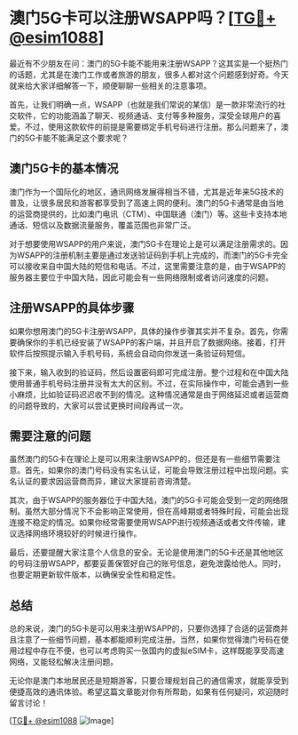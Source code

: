# 澳门5G卡可以注册WSAPP吗？[[TG💪+ @esim1088](https://t.me/s/esim1088)]

最近有不少朋友在问：澳门的5G卡能不能用来注册WSAPP？这其实是一个挺热门的话题，尤其是在澳门工作或者旅游的朋友，很多人都对这个问题感到好奇。今天就来给大家详细解答一下，顺便聊聊一些相关的注意事项。

首先，让我们明确一点，WSAPP（也就是我们常说的某信）是一款非常流行的社交软件，它的功能涵盖了聊天、视频通话、支付等多种服务，深受全球用户的喜爱。不过，使用这款软件的前提是需要绑定手机号码进行注册。那么问题来了，澳门的5G卡能不能满足这个要求呢？

## 澳门5G卡的基本情况

澳门作为一个国际化的地区，通讯网络发展得相当不错，尤其是近年来5G技术的普及，让很多居民和游客都享受到了高速上网的便利。澳门的5G卡通常是由当地的运营商提供的，比如澳门电讯（CTM）、中国联通（澳门）等。这些卡支持本地通话、短信以及数据流量服务，覆盖范围也非常广泛。

对于想要使用WSAPP的用户来说，澳门5G卡在理论上是可以满足注册需求的。因为WSAPP的注册机制主要是通过发送验证码到手机上完成的，而澳门的5G卡完全可以接收来自中国大陆的短信和电话。不过，这里需要注意的是，由于WSAPP的服务器主要位于中国大陆，因此可能会有一些网络限制或者访问速度的问题。

## 注册WSAPP的具体步骤

如果你想用澳门的5G卡注册WSAPP，具体的操作步骤其实并不复杂。首先，你需要确保你的手机已经安装了WSAPP的客户端，并且开启了数据网络。接着，打开软件后按照提示输入手机号码，系统会自动向你发送一条验证码短信。

接下来，输入收到的验证码，然后设置密码即可完成注册。整个过程和在中国大陆使用普通手机号码注册并没有太大的区别。不过，在实际操作中，可能会遇到一些小麻烦，比如验证码迟迟收不到的情况。这种情况通常是由于网络延迟或者运营商的问题导致的，大家可以尝试更换时间段再试一次。

## 需要注意的问题

虽然澳门的5G卡在理论上是可以用来注册WSAPP的，但还是有一些细节需要注意。首先，如果你的澳门号码没有实名认证，可能会导致注册过程中出现问题。实名认证的要求因运营商而异，建议大家提前咨询清楚。

其次，由于WSAPP的服务器位于中国大陆，澳门的5G卡可能会受到一定的网络限制。虽然大部分情况下不会影响正常使用，但在高峰期或者特殊时段，可能会出现连接不稳定的情况。如果你经常需要使用WSAPP进行视频通话或者文件传输，建议选择网络环境较好的时候进行操作。

最后，还要提醒大家注意个人信息的安全。无论是使用澳门的5G卡还是其他地区的号码注册WSAPP，都要妥善保管好自己的账号信息，避免泄露给他人。同时，也要定期更新软件版本，以确保安全性和稳定性。

## 总结

总的来说，澳门的5G卡是可以用来注册WSAPP的，只要你选择了合适的运营商并且注意了一些细节问题，基本都能顺利完成注册。当然，如果你觉得澳门号码在使用过程中存在不便，也可以考虑购买一张国内的虚拟eSIM卡，这样既能享受高速网络，又能轻松解决注册问题。

无论你是澳门本地居民还是短期游客，只要合理规划自己的通信需求，就能享受到便捷高效的通讯体验。希望这篇文章能对你有所帮助，如果有任何疑问，欢迎随时留言讨论！

[[TG💪+ @esim1088](https://t.me/s/esim1088) ![Image](https://i.postimg.cc/4NQfJmqS/Snipaste-2025-05-13-00-14-12.png)]
